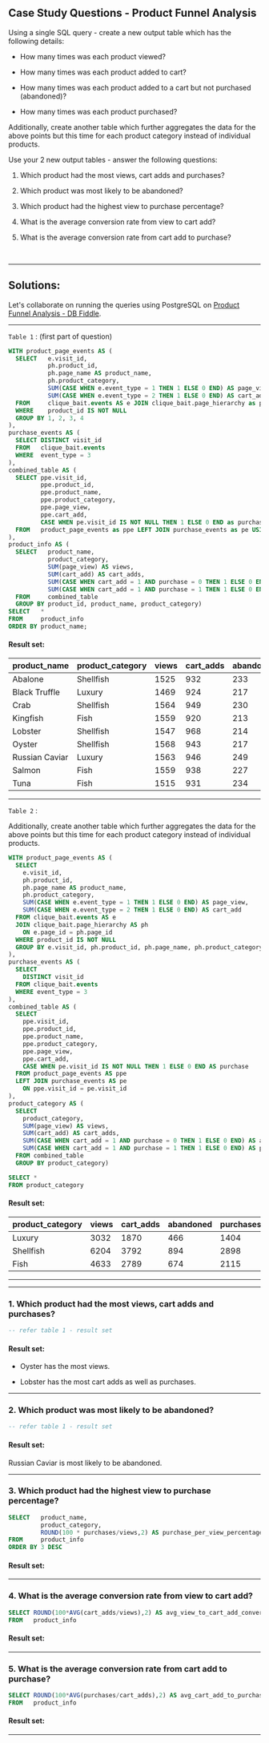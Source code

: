 ## Case Study Questions - Product Funnel Analysis

Using a single SQL query - create a new output table which has the following details:


- How many times was each product viewed?
 
- How many times was each product added to cart?

- How many times was each product added to a cart but not purchased (abandoned)?

- How many times was each product purchased?

Additionally, create another table which further aggregates the data for the above points but this time for each product category instead of individual products.

Use your 2 new output tables - answer the following questions:


1. Which product had the most views, cart adds and purchases?

2. Which product was most likely to be abandoned?

3. Which product had the highest view to purchase percentage?

4. What is the average conversion rate from view to cart add?

5. What is the average conversion rate from cart add to purchase?


<br>


---


## Solutions:

Let's collaborate on running the queries using PostgreSQL on [Product Funnel Analysis - DB Fiddle](https://www.db-fiddle.com/f/gF6ev3SdP8L4DrWzxRPQ5f/13).

---

`Table 1` : (first part of question)

```sql
WITH product_page_events AS (
  SELECT   e.visit_id,
           ph.product_id,
           ph.page_name AS product_name,
           ph.product_category,
           SUM(CASE WHEN e.event_type = 1 THEN 1 ELSE 0 END) AS page_view,
           SUM(CASE WHEN e.event_type = 2 THEN 1 ELSE 0 END) AS cart_add
  FROM     clique_bait.events AS e JOIN clique_bait.page_hierarchy as ph USING(page_id)
  WHERE    product_id IS NOT NULL
  GROUP BY 1, 2, 3, 4
),
purchase_events AS (
  SELECT DISTINCT visit_id
  FROM   clique_bait.events
  WHERE  event_type = 3 
),
combined_table AS ( 
  SELECT ppe.visit_id, 
         ppe.product_id, 
         ppe.product_name, 
         ppe.product_category, 
         ppe.page_view, 
         ppe.cart_add,
         CASE WHEN pe.visit_id IS NOT NULL THEN 1 ELSE 0 END as purchase
  FROM   product_page_events as ppe LEFT JOIN purchase_events as pe USING(visit_id)
),
product_info AS (
  SELECT   product_name, 
           product_category, 
           SUM(page_view) AS views,
           SUM(cart_add) AS cart_adds, 
           SUM(CASE WHEN cart_add = 1 AND purchase = 0 THEN 1 ELSE 0 END) AS abandoned,
           SUM(CASE WHEN cart_add = 1 AND purchase = 1 THEN 1 ELSE 0 END) AS purchases
  FROM     combined_table
  GROUP BY product_id, product_name, product_category)
SELECT   *
FROM     product_info
ORDER BY product_name;
```

#### Result set:

product_name |	product_category |	views |	cart_adds |	abandoned |	purchases |
--|--|--|--|--|--|
Abalone |	Shellfish|	1525 |	932 |	233 |	699 |
Black Truffle |	Luxury |	1469 |	924 |	217 |	707 |
Crab |	Shellfish |	1564 |	949 |	230 |	719 |
Kingfish |	Fish |	1559 |	920 |	213 |	707 |
Lobster |	Shellfish |	1547 |	968 |	214 |	754 |
Oyster |	Shellfish |	1568 |	943 |	217 |	726 |
Russian Caviar |	Luxury |	1563 |	946 |	249 |	697 |
Salmon |	Fish |	1559 |	938 |	227 |	711 |
Tuna |	Fish |	1515 |	931 |	234 |	697 |

---

`Table 2` : 

Additionally, create another table which further aggregates the data for the above points but this time for each product category instead of individual products.

```sql
WITH product_page_events AS (
  SELECT 
    e.visit_id,
    ph.product_id,
    ph.page_name AS product_name,
    ph.product_category,
    SUM(CASE WHEN e.event_type = 1 THEN 1 ELSE 0 END) AS page_view,
    SUM(CASE WHEN e.event_type = 2 THEN 1 ELSE 0 END) AS cart_add 
  FROM clique_bait.events AS e
  JOIN clique_bait.page_hierarchy AS ph
    ON e.page_id = ph.page_id
  WHERE product_id IS NOT NULL
  GROUP BY e.visit_id, ph.product_id, ph.page_name, ph.product_category
),
purchase_events AS ( 
  SELECT 
    DISTINCT visit_id
  FROM clique_bait.events
  WHERE event_type = 3 
),
combined_table AS ( 
  SELECT 
    ppe.visit_id, 
    ppe.product_id, 
    ppe.product_name, 
    ppe.product_category, 
    ppe.page_view, 
    ppe.cart_add,
    CASE WHEN pe.visit_id IS NOT NULL THEN 1 ELSE 0 END AS purchase
  FROM product_page_events AS ppe
  LEFT JOIN purchase_events AS pe
    ON ppe.visit_id = pe.visit_id
),
product_category AS (
  SELECT 
    product_category, 
    SUM(page_view) AS views,
    SUM(cart_add) AS cart_adds, 
    SUM(CASE WHEN cart_add = 1 AND purchase = 0 THEN 1 ELSE 0 END) AS abandoned,
    SUM(CASE WHEN cart_add = 1 AND purchase = 1 THEN 1 ELSE 0 END) AS purchases
  FROM combined_table
  GROUP BY product_category)

SELECT *
FROM product_category
```

#### Result set:

product_category |	views |	cart_adds |	abandoned |	purchases |
--|--|--|--|--|
Luxury |	3032 |	1870 |	466 |	1404 |
Shellfish |	6204 |	3792 |	894 |	2898 |
Fish |	4633 |	2789 |	674 |	2115 |


---
---

### 1. Which product had the most views, cart adds and purchases?



```sql
-- refer table 1 - result set
```

#### Result set:

- Oyster has the most views.

- Lobster has the most cart adds as well as purchases.

---

### 2. Which product was most likely to be abandoned?



```sql
-- refer table 1 - result set
```

#### Result set:

Russian Caviar is most likely to be abandoned.


---

### 3. Which product had the highest view to purchase percentage?



```sql
SELECT   product_name, 
         product_category, 
         ROUND(100 * purchases/views,2) AS purchase_per_view_percentage
FROM     product_info
ORDER BY 3 DESC
```

#### Result set:



---

### 4. What is the average conversion rate from view to cart add?


```sql
SELECT ROUND(100*AVG(cart_adds/views),2) AS avg_view_to_cart_add_conversion
FROM   product_info
```

#### Result set:



---

### 5. What is the average conversion rate from cart add to purchase?


```sql
SELECT ROUND(100*AVG(purchases/cart_adds),2) AS avg_cart_add_to_purchases_conversion_rate
FROM   product_info
```

#### Result set:


---



